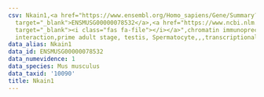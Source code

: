 ```yaml
---
csv: Nkain1,<a href="https://www.ensembl.org/Homo_sapiens/Gene/Summary?db=core;g=ENSMUSG00000078532"
  target="_blank">ENSMUSG00000078532</a>,<a href="https://www.ncbi.nlm.nih.gov/pubmed/25450459"
  target="_blank"><i class="fas fa-file"></i></a>",chromatin immunoprecipitation assay,direct
  interaction,prime adult stage, testis, Spermatocyte,,,transcriptional regulation,
data_alias: Nkain1
data_id: ENSMUSG00000078532
data_numevidence: 1
data_species: Mus musculus
data_taxid: '10090'
title: Nkain1
---
```

